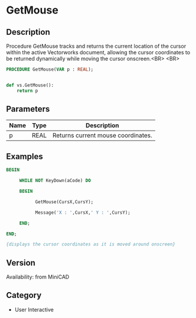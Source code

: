 # GetMouse

## Description
Procedure GetMouse tracks and returns the current location of the cursor within the active Vectorworks document, allowing the cursor coordinates to be returned dynamically while moving the cursor onscreen.&lt;BR&gt;
&lt;BR&gt;


```pascal
PROCEDURE GetMouse(VAR p : REAL);
```

```python

def vs.GetMouse():
    return p
```

## Parameters
|Name|Type|Description|
|---|---|---|
|p|REAL|Returns current mouse coordinates.|

## Examples
```pascal
BEGIN

     WHILE NOT KeyDown(aCode) DO

     BEGIN

           GetMouse(CursX,CursY);

           Message('X : ',CursX,' Y : ',CursY);

     END;

END;

{displays the cursor coordinates as it is moved around onscreen}
```

## Version
Availability: from MiniCAD
## Category
* User Interactive

